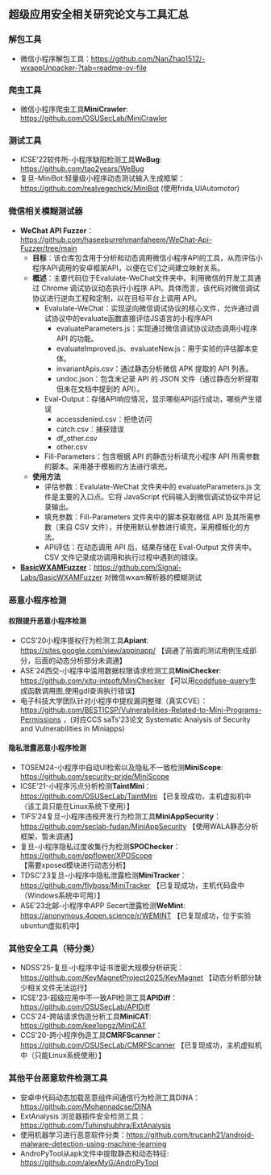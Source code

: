 ## 超级应用安全相关研究论文与工具汇总

### 解包工具
- 微信小程序解包工具：https://github.com/NanZhao1512/-wxappUnpacker-?tab=readme-ov-file

### 爬虫工具
- 微信小程序爬虫工具**MiniCrawler**: https://github.com/OSUSecLab/MiniCrawler

### 测试工具
- ICSE'22软件所-小程序缺陷检测工具**WeBug**: https://github.com/tao2years/WeBug
- 复旦-MiniBot:轻量级小程序动态测试输入生成框架：https://github.com/realvegechick/MiniBot (使用frida,UIAutomotor)

### 微信相关模糊测试器
- **WeChat API Fuzzer**：https://github.com/haseeburrehmanfaheem/WeChat-Api-Fuzzer/tree/main
  - **目标**：该仓库包含用于分析和动态调用微信小程序API的工具，从而评估小程序API调用的安卓框架API，以便在它们之间建立映射关系。
  - **概述**：主要代码位于Evalulate-WeChat文件夹中。利用微信的开发工具通过 Chrome 调试协议动态执行小程序 API。具体而言，该代码对微信调试协议进行逆向工程和定制，以在目标平台上调用 API。
    - Evalulate-WeChat：实现逆向微信调试协议的核心文件，允许通过调试协议中的evaluate函数直接评估JS语言的小程序API
      - evaluateParameters.js：实现通过微信调试协议动态调用小程序 API 的功能。
      - evaluateImproved.js、evaluateNew.js：用于实验的评估脚本变体。
      - invariantApis.csv：通过静态分析微信 APK 提取的 API 列表。
      - undoc.json：包含未记录 API 的 JSON 文件（通过静态分析提取但未在文档中提到的 API）。
    - Eval-Output：存储API响应情况，显示哪些API运行成功，哪些产生错误
      - accessdenied.csv：拒绝访问
      - catch.csv：捕获错误
      - df_other.csv
      - other.csv
    - Fill-Parameters：包含根据 API 的静态分析填充小程序 API 所需参数的脚本。采用基于模板的方法进行填充。
  - **使用方法**
    - 评估参数：Evalulate-WeChat 文件夹中的 evaluateParameters.js 文件是主要的入口点。它将 JavaScript 代码输入到微信调试协议中并记录输出。
    - 填充参数：Fill-Parameters 文件夹中的脚本获取微信 API 及其所需参数（来自 CSV 文件），并使用默认参数进行填充，采用模板化的方法。
    - API评估：在动态调用 API 后，结果存储在 Eval-Output 文件夹中。CSV 文件记录成功调用和执行过程中遇到的错误。
- [**BasicWXAMFuzzer**](https://signal-labs.com/fuzzing-wechats-wxam-parser/)：https://github.com/Signal-Labs/BasicWXAMFuzzer
  对微信wxam解析器的模糊测试
  
### 恶意小程序检测

#### 权限提升恶意小程序检测

- CCS'20小程序提权行为检测工具**Apiant**: https://sites.google.com/view/appinapp/ 【调通了前面的测试用例生成部分，后面的动态分析部分未调通】
- ASE'24西交-小程序中滥用数据权限请求检测工具**MiniChecker**: https://github.com/xjtu-intsoft/MiniChecker 【可以用[coddfuse-query](https://github.com/codefuse-ai/CodeFuse-Query/tree/main)生成函数调用图,使用gdl查询执行错误】
- 电子科技大学团队针对小程序中提权漏洞整理（真实CVE）：https://github.com/BESTICSP/Vulnerabilities-Related-to-Mini-Programs-Permissions ，(对应CCS saTs'23论文 Systematic Analysis of Security and Vulnerabilities in Miniapps)

#### 隐私泄露恶意小程序检测
- TOSEM24-小程序中自动UI检索以及隐私不一致检测**MiniScope**: https://github.com/security-pride/MiniScope
- ICSE'21-小程序污点分析检测**TaintMini**：https://github.com/OSUSecLab/TaintMini 【已复现成功，主机虚拟机中（该工具只能在Linux系统下使用）】
- TIFS'24复旦-小程序违规开发行为检测工具**MiniAppSecurity**：https://github.com/seclab-fudan/MiniAppSecurity 【使用WALA静态分析框架，暂未调通】
- 复旦-小程序隐私过度收集行为检测**SPOChecker**：https://github.com/ppflower/XPOScope 【需要xposed模块进行动态分析】
- TDSC'23复旦-小程序中隐私泄露检测**MiniTracker**：https://github.com/flyboss/MiniTracker 【已复现成功，主机代码盘中（Windows系统中可用）】
- ASE'23北邮-小程序中APP Secert泄露检测**WeMint**: https://anonymous.4open.science/r/WEMINT 【已复现成功，位于实验ubuntun虚拟机中】

### 其他安全工具（待分类）
- NDSS'25-复旦-小程序中证书泄密大规模分析研究：https://github.com/KeyMagnetProject2025/KeyMagnet 【动态分析部分缺少相关文件无法运行】
- ICSE'23-超级应用中不一致API检测工具**APIDiff**：https://github.com/OSUSecLab/APIDiff
- CCS'24-跨站请求伪造分析工具**MiniCAT**: https://github.com/kee1ongz/MiniCAT
- CCS'20-跨小程序伪造工具**CMRFScanner**：https://github.com/OSUSecLab/CMRFScanner 【已复现成功，主机虚拟机中（只能Linux系统使用）】

### 其他平台恶意软件检测工具
- 安卓中代码动态加载恶意组件间通信行为检测工具DINA：https://github.com/Mohannadcse/DINA
- ExtAnalysis 浏览器插件安全检测工具： https://github.com/Tuhinshubhra/ExtAnalysis
- 使用机器学习进行恶意软件分类：https://github.com/trucanh21/android-malware-detection-using-machine-learning
- AndroPyTool从apk文件中提取静态和动态特征: https://github.com/alexMyG/AndroPyTool
